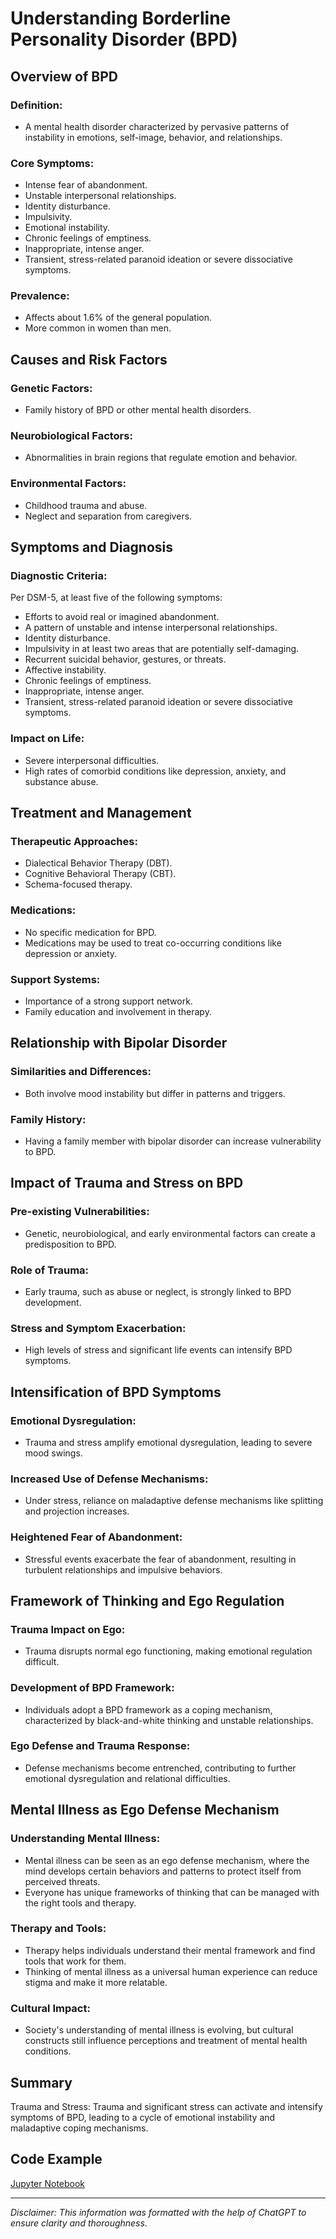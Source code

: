 # Understanding Borderline Personality Disorder (BPD)

## Overview of BPD

### Definition:
- A mental health disorder characterized by pervasive patterns of instability in emotions, self-image, behavior, and relationships.

### Core Symptoms:
- Intense fear of abandonment.
- Unstable interpersonal relationships.
- Identity disturbance.
- Impulsivity.
- Emotional instability.
- Chronic feelings of emptiness.
- Inappropriate, intense anger.
- Transient, stress-related paranoid ideation or severe dissociative symptoms.

### Prevalence:
- Affects about 1.6% of the general population.
- More common in women than men.

## Causes and Risk Factors

### Genetic Factors:
- Family history of BPD or other mental health disorders.

### Neurobiological Factors:
- Abnormalities in brain regions that regulate emotion and behavior.

### Environmental Factors:
- Childhood trauma and abuse.
- Neglect and separation from caregivers.

## Symptoms and Diagnosis

### Diagnostic Criteria:
Per DSM-5, at least five of the following symptoms:
- Efforts to avoid real or imagined abandonment.
- A pattern of unstable and intense interpersonal relationships.
- Identity disturbance.
- Impulsivity in at least two areas that are potentially self-damaging.
- Recurrent suicidal behavior, gestures, or threats.
- Affective instability.
- Chronic feelings of emptiness.
- Inappropriate, intense anger.
- Transient, stress-related paranoid ideation or severe dissociative symptoms.

### Impact on Life:
- Severe interpersonal difficulties.
- High rates of comorbid conditions like depression, anxiety, and substance abuse.

## Treatment and Management

### Therapeutic Approaches:
- Dialectical Behavior Therapy (DBT).
- Cognitive Behavioral Therapy (CBT).
- Schema-focused therapy.

### Medications:
- No specific medication for BPD.
- Medications may be used to treat co-occurring conditions like depression or anxiety.

### Support Systems:
- Importance of a strong support network.
- Family education and involvement in therapy.

## Relationship with Bipolar Disorder

### Similarities and Differences:
- Both involve mood instability but differ in patterns and triggers.

### Family History:
- Having a family member with bipolar disorder can increase vulnerability to BPD.

## Impact of Trauma and Stress on BPD

### Pre-existing Vulnerabilities:
- Genetic, neurobiological, and early environmental factors can create a predisposition to BPD.

### Role of Trauma:
- Early trauma, such as abuse or neglect, is strongly linked to BPD development.

### Stress and Symptom Exacerbation:
- High levels of stress and significant life events can intensify BPD symptoms.

## Intensification of BPD Symptoms

### Emotional Dysregulation:
- Trauma and stress amplify emotional dysregulation, leading to severe mood swings.

### Increased Use of Defense Mechanisms:
- Under stress, reliance on maladaptive defense mechanisms like splitting and projection increases.

### Heightened Fear of Abandonment:
- Stressful events exacerbate the fear of abandonment, resulting in turbulent relationships and impulsive behaviors.

## Framework of Thinking and Ego Regulation

### Trauma Impact on Ego:
- Trauma disrupts normal ego functioning, making emotional regulation difficult.

### Development of BPD Framework:
- Individuals adopt a BPD framework as a coping mechanism, characterized by black-and-white thinking and unstable relationships.

### Ego Defense and Trauma Response:
- Defense mechanisms become entrenched, contributing to further emotional dysregulation and relational difficulties.

## Mental Illness as Ego Defense Mechanism

### Understanding Mental Illness:
- Mental illness can be seen as an ego defense mechanism, where the mind develops certain behaviors and patterns to protect itself from perceived threats.
- Everyone has unique frameworks of thinking that can be managed with the right tools and therapy.

### Therapy and Tools:
- Therapy helps individuals understand their mental framework and find tools that work for them.
- Thinking of mental illness as a universal human experience can reduce stigma and make it more relatable.

### Cultural Impact:
- Society's understanding of mental illness is evolving, but cultural constructs still influence perceptions and treatment of mental health conditions.

## Summary
Trauma and Stress: Trauma and significant stress can activate and intensify symptoms of BPD, leading to a cycle of emotional instability and maladaptive coping mechanisms.

## Code Example
[Jupyter Notebook](https://colab.research.google.com/drive/16_WbvZeI95QeT3WHHyCL168n1WT_W4FZ#scrollTo=hU6jhgF8ytc1)

---

_Disclaimer: This information was formatted with the help of ChatGPT to ensure clarity and thoroughness._